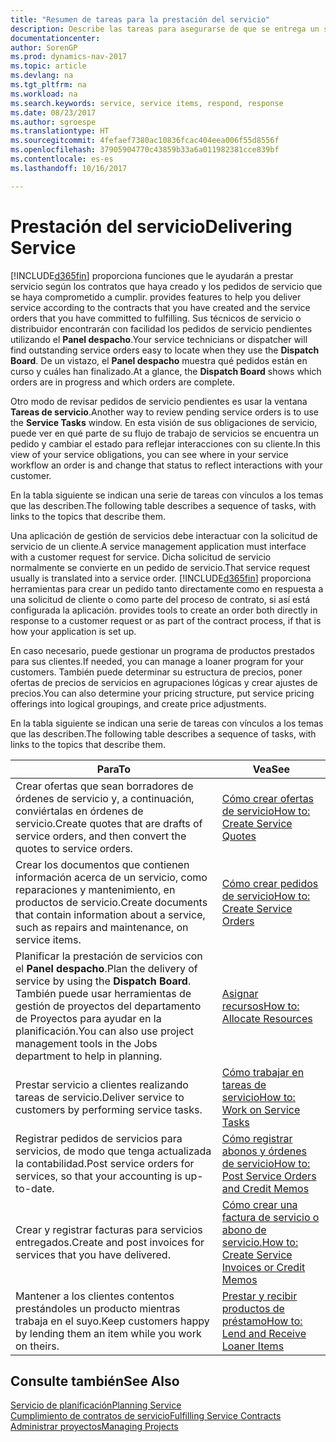 ```yaml
---
title: "Resumen de tareas para la prestación del servicio"
description: Describe las tareas para asegurarse de que se entrega un servicio de calidad y se cumplen los acuerdos con los clientes.
documentationcenter: 
author: SorenGP
ms.prod: dynamics-nav-2017
ms.topic: article
ms.devlang: na
ms.tgt_pltfrm: na
ms.workload: na
ms.search.keywords: service, service items, respond, response
ms.date: 08/23/2017
ms.author: sgroespe
ms.translationtype: HT
ms.sourcegitcommit: 4fefaef7380ac10836fcac404eea006f55d8556f
ms.openlocfilehash: 37905904770c43859b33a6a011982381cce839bf
ms.contentlocale: es-es
ms.lasthandoff: 10/16/2017

---
```

# <a name="delivering-service"></a><span data-ttu-id="e1c58-103">Prestación del servicio</span><span class="sxs-lookup"><span data-stu-id="e1c58-103">Delivering Service</span></span>
[!INCLUDE[d365fin](includes/d365fin_md.md)]<span data-ttu-id="e1c58-104"> proporciona funciones que le ayudarán a prestar servicio según los contratos que haya creado y los pedidos de servicio que se haya comprometido a cumplir.</span><span class="sxs-lookup"><span data-stu-id="e1c58-104"> provides features to help you deliver service according to the contracts that you have created and the service orders that you have committed to fulfilling.</span></span> <span data-ttu-id="e1c58-105">Sus técnicos de servicio o distribuidor encontrarán con facilidad los pedidos de servicio pendientes utilizando el **Panel despacho**.</span><span class="sxs-lookup"><span data-stu-id="e1c58-105">Your service technicians or dispatcher will find outstanding service orders easy to locate when they use the **Dispatch Board**.</span></span> <span data-ttu-id="e1c58-106">De un vistazo, el **Panel despacho** muestra qué pedidos están en curso y cuáles han finalizado.</span><span class="sxs-lookup"><span data-stu-id="e1c58-106">At a glance, the **Dispatch Board** shows which orders are in progress and which orders are complete.</span></span>  
  
<span data-ttu-id="e1c58-107">Otro modo de revisar pedidos de servicio pendientes es usar la ventana **Tareas de servicio**.</span><span class="sxs-lookup"><span data-stu-id="e1c58-107">Another way to review pending service orders is to use the **Service Tasks** window.</span></span> <span data-ttu-id="e1c58-108">En esta visión de sus obligaciones de servicio, puede ver en qué parte de su flujo de trabajo de servicios se encuentra un pedido y cambiar el estado para reflejar interacciones con su cliente.</span><span class="sxs-lookup"><span data-stu-id="e1c58-108">In this view of your service obligations, you can see where in your service workflow an order is and change that status to reflect interactions with your customer.</span></span>  
  
<span data-ttu-id="e1c58-109">En la tabla siguiente se indican una serie de tareas con vínculos a los temas que las describen.</span><span class="sxs-lookup"><span data-stu-id="e1c58-109">The following table describes a sequence of tasks, with links to the topics that describe them.</span></span>   

<span data-ttu-id="e1c58-110">Una aplicación de gestión de servicios debe interactuar con la solicitud de servicio de un cliente.</span><span class="sxs-lookup"><span data-stu-id="e1c58-110">A service management application must interface with a customer request for service.</span></span> <span data-ttu-id="e1c58-111">Dicha solicitud de servicio normalmente se convierte en un pedido de servicio.</span><span class="sxs-lookup"><span data-stu-id="e1c58-111">That service request usually is translated into a service order.</span></span> [!INCLUDE[d365fin](includes/d365fin_md.md)]<span data-ttu-id="e1c58-112"> proporciona herramientas para crear un pedido tanto directamente como en respuesta a una solicitud de cliente o como parte del proceso de contrato, si así está configurada la aplicación.</span><span class="sxs-lookup"><span data-stu-id="e1c58-112"> provides tools to create an order both directly in response to a customer request or as part of the contract process, if that is how your application is set up.</span></span>  
  
<span data-ttu-id="e1c58-113">En caso necesario, puede gestionar un programa de productos prestados para sus clientes.</span><span class="sxs-lookup"><span data-stu-id="e1c58-113">If needed, you can manage a loaner program for your customers.</span></span> <span data-ttu-id="e1c58-114">También puede determinar su estructura de precios, poner ofertas de precios de servicios en agrupaciones lógicas y crear ajustes de precios.</span><span class="sxs-lookup"><span data-stu-id="e1c58-114">You can also determine your pricing structure, put service pricing offerings into logical groupings, and create price adjustments.</span></span>  
  
<span data-ttu-id="e1c58-115">En la tabla siguiente se indican una serie de tareas con vínculos a los temas que las describen.</span><span class="sxs-lookup"><span data-stu-id="e1c58-115">The following table describes a sequence of tasks, with links to the topics that describe them.</span></span>   
  
|<span data-ttu-id="e1c58-116">**Para**</span><span class="sxs-lookup"><span data-stu-id="e1c58-116">**To**</span></span>|<span data-ttu-id="e1c58-117">**Vea**</span><span class="sxs-lookup"><span data-stu-id="e1c58-117">**See**</span></span>|  
|------------|-------------|  
|<span data-ttu-id="e1c58-118">Crear ofertas que sean borradores de órdenes de servicio y, a continuación, conviértalas en órdenes de servicio.</span><span class="sxs-lookup"><span data-stu-id="e1c58-118">Create quotes that are drafts of service orders, and then convert the quotes to service orders.</span></span>|[<span data-ttu-id="e1c58-119">Cómo crear ofertas de servicio</span><span class="sxs-lookup"><span data-stu-id="e1c58-119">How to: Create Service Quotes</span></span>](service-how-to-create-service-quotes.md)|
|<span data-ttu-id="e1c58-120">Crear los documentos que contienen información acerca de un servicio, como reparaciones y mantenimiento, en productos de servicio.</span><span class="sxs-lookup"><span data-stu-id="e1c58-120">Create documents that contain information about a service, such as repairs and maintenance, on service items.</span></span>|[<span data-ttu-id="e1c58-121">Cómo crear pedidos de servicio</span><span class="sxs-lookup"><span data-stu-id="e1c58-121">How to: Create Service Orders</span></span>](service-how-to-create-service-orders.md)|
|<span data-ttu-id="e1c58-122">Planificar la prestación de servicios con el **Panel despacho**.</span><span class="sxs-lookup"><span data-stu-id="e1c58-122">Plan the delivery of service by using the **Dispatch Board**.</span></span> <span data-ttu-id="e1c58-123">También puede usar herramientas de gestión de proyectos del departamento de Proyectos para ayudar en la planificación.</span><span class="sxs-lookup"><span data-stu-id="e1c58-123">You can also use project management tools in the Jobs department to help in planning.</span></span>|[<span data-ttu-id="e1c58-124">Asignar recursos</span><span class="sxs-lookup"><span data-stu-id="e1c58-124">How to: Allocate Resources</span></span>](service-how-to-allocate-resources.md)|  
|<span data-ttu-id="e1c58-125">Prestar servicio a clientes realizando tareas de servicio.</span><span class="sxs-lookup"><span data-stu-id="e1c58-125">Deliver service to customers by performing service tasks.</span></span>|[<span data-ttu-id="e1c58-126">Cómo trabajar en tareas de servicio</span><span class="sxs-lookup"><span data-stu-id="e1c58-126">How to: Work on Service Tasks</span></span>](service-how-to-work-on-service-tasks.md)|  
|<span data-ttu-id="e1c58-127">Registrar pedidos de servicios para servicios, de modo que tenga actualizada la contabilidad.</span><span class="sxs-lookup"><span data-stu-id="e1c58-127">Post service orders for services, so that your accounting is up-to-date.</span></span>|[<span data-ttu-id="e1c58-128">Cómo registrar abonos y órdenes de servicio</span><span class="sxs-lookup"><span data-stu-id="e1c58-128">How to: Post Service Orders and Credit Memos</span></span>](service-how-to-post-service-orders.md)|  
|<span data-ttu-id="e1c58-129">Crear y registrar facturas para servicios entregados.</span><span class="sxs-lookup"><span data-stu-id="e1c58-129">Create and post invoices for services that you have delivered.</span></span>|[<span data-ttu-id="e1c58-130">Cómo crear una factura de servicio o abono de servicio.</span><span class="sxs-lookup"><span data-stu-id="e1c58-130">How to: Create Service Invoices or Credit Memos</span></span>](service-how-create-invoices.md)|  
|<span data-ttu-id="e1c58-131">Mantener a los clientes contentos prestándoles un producto mientras trabaja en el suyo.</span><span class="sxs-lookup"><span data-stu-id="e1c58-131">Keep customers happy by lending them an item while you work on theirs.</span></span>| [<span data-ttu-id="e1c58-132">Prestar y recibir productos de préstamo</span><span class="sxs-lookup"><span data-stu-id="e1c58-132">How to: Lend and Receive Loaner Items</span></span>](service-how-to-lend-receive-loaners.md)|
  
## <a name="see-also"></a><span data-ttu-id="e1c58-133">Consulte también</span><span class="sxs-lookup"><span data-stu-id="e1c58-133">See Also</span></span>  
[<span data-ttu-id="e1c58-134">Servicio de planificación</span><span class="sxs-lookup"><span data-stu-id="e1c58-134">Planning Service</span></span>](service-plan-service.md)  
[<span data-ttu-id="e1c58-135">Cumplimiento de contratos de servicio</span><span class="sxs-lookup"><span data-stu-id="e1c58-135">Fulfilling Service Contracts</span></span>](service-fulfill-service-contracts.md)  
[<span data-ttu-id="e1c58-136">Administrar proyectos</span><span class="sxs-lookup"><span data-stu-id="e1c58-136">Managing Projects</span></span>](projects-manage-projects.md)  

